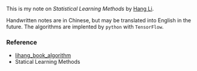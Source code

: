 This is my note on *Statistical Learning Methods* by [Hang
Li](http://www.hangli-hl.com/index.html). 

Handwritten notes are in Chinese, but may be translated into English in the future. The algorithms are implented by `python` with `TensorFlow`. 

### Reference

- [lihang_book_algorithm](https://github.com/WenDesi/lihang_book_algorithm)
- Statical Learning Methods
  
